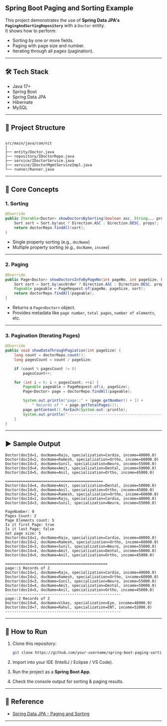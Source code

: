 ## Spring Boot Paging and Sorting Example

This project demonstrates the use of **Spring Data JPA's `PagingAndSortingRepository`** with a `Doctor` entity.  
It shows how to perform:

- Sorting by one or more fields.
- Paging with page size and number.
- Iterating through all pages (pagination).

---

## 🛠️ Tech Stack

- Java 17+  
- Spring Boot  
- Spring Data JPA  
- Hibernate  
- MySQL  

---

## 📂 Project Structure

```

src/main/java/com/nit
│
├── entity/Doctor.java
├── repository/IDoctorRepo.java
├── service/IDoctorService.java
├── service/IDoctorMgmtServiceImpl.java
└── runner/Runner.java

````

---

## 🔑 Core Concepts

### 1. Sorting

```java
@Override
public Iterable<Doctor> showDoctorsBySorting(boolean asc, String... props) {
    Sort sort = Sort.by(asc ? Direction.ASC : Direction.DESC, props);
    return doctorRepo.findAll(sort);
}
````

* Single property sorting (e.g., `docName`)
* Multiple property sorting (e.g., `docName`, `income`)

---

### 2. Paging

```java
@Override
public Page<Doctor> showDoctorsInfoByPageNo(int pageNo, int pageSize, boolean ascOrder, String props) {
    Sort sort = Sort.by(ascOrder ? Direction.ASC : Direction.DESC, props);
    Pageable pageable = PageRequest.of(pageNo, pageSize, sort);
    return doctorRepo.findAll(pageable);
}
```

* Returns a `Page<Doctor>` object.
* Provides metadata like `page number`, `total pages`, `number of elements`, etc.

---

### 3. Pagination (Iterating Pages)

```java
@Override
public void showDataThroughPagiation(int pageSize) {
    long count = doctorRepo.count();
    long pagesCount = count / pageSize;

    if (count % pagesCount != 0)
        pagesCount++;

    for (int i = 0; i < pagesCount; ++i) {
        Pageable pageable = PageRequest.of(i, pageSize);
        Page<Doctor> page = doctorRepo.findAll(pageable);

        System.out.println("page::" + (page.getNumber() + 1) +
            " Records of " + page.getTotalPages());
        page.getContent().forEach(System.out::println);
        System.out.println("----------------------------------------------------");
    }
}
```

---

## ▶️ Sample Output

```
Doctor(docId=1, docName=Raju, specialization=Cardio, income=40000.0)
Doctor(docId=2, docName=Ramesh, specialization=Ortho, income=60000.0)
Doctor(docId=3, docName=Sunil, specialization=Neuro, income=55000.0)
Doctor(docId=4, docName=Amit, specialization=Dental, income=50000.0)
Doctor(docId=5, docName=Anil, specialization=Ortho, income=45000.0)

============================================
Doctor(docId=4, docName=Amit, specialization=Dental, income=50000.0)
Doctor(docId=5, docName=Anil, specialization=Ortho, income=45000.0)
Doctor(docId=2, docName=Ramesh, specialization=Ortho, income=60000.0)
Doctor(docId=1, docName=Raju, specialization=Cardio, income=40000.0)
Doctor(docId=3, docName=Sunil, specialization=Neuro, income=55000.0)

PageNumber: 0
Pages Count: 2
Page Elements count: 5
Is it first Page: true
Is it last Page: false
Get page size: 5
Doctor(docId=1, docName=Raju, specialization=Cardio, income=40000.0)
Doctor(docId=2, docName=Ramesh, specialization=Ortho, income=60000.0)
Doctor(docId=3, docName=Sunil, specialization=Neuro, income=55000.0)
Doctor(docId=4, docName=Amit, specialization=Dental, income=50000.0)
Doctor(docId=5, docName=Anil, specialization=Ortho, income=45000.0)

==============================================
page::1 Records of 2
Doctor(docId=1, docName=Raju, specialization=Cardio, income=40000.0)
Doctor(docId=2, docName=Ramesh, specialization=Ortho, income=60000.0)
Doctor(docId=3, docName=Sunil, specialization=Neuro, income=55000.0)
Doctor(docId=4, docName=Amit, specialization=Dental, income=50000.0)
Doctor(docId=5, docName=Anil, specialization=Ortho, income=45000.0)
----------------------------------------------------
page::2 Records of 2
Doctor(docId=6, docName=Vikas, specialization=Eye, income=48000.0)
Doctor(docId=7, docName=Rahul, specialization=ENT, income=52000.0)
----------------------------------------------------
```

---

## 🚀 How to Run

1. Clone this repository:

   ```bash
   git clone https://github.com/your-username/spring-boot-paging-sorting.git
   ```

2. Import into your IDE (IntelliJ / Eclipse / VS Code).

3. Run the project as a **Spring Boot App**.

4. Check the console output for sorting & paging results.

---

## 📖 Reference

* [Spring Data JPA - Paging and Sorting](https://docs.spring.io/spring-data/jpa/docs/current/reference/html/#repositories.paging-and-sorting)

---

